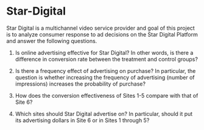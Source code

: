 # Star-Digital

Star Digital is a multichannel video service provider and goal of this project is to analyze consumer response to ad decisions on the Star Digital Platform and answer the following questions.

1. Is online advertising effective for Star Digital? In other words, is there a difference in conversion rate between the treatment and control groups?

2. Is there a frequency effect of advertising on purchase? In particular, the question is whether increasing the frequency of advertising (number of impressions) increases the probability of purchase? 

3. How does the conversion effectiveness of Sites 1-5 compare with that of Site 6?

4. Which sites should Star Digital advertise on? In particular, should it put its advertising dollars in Site 6 or in Sites 1 through 5?

